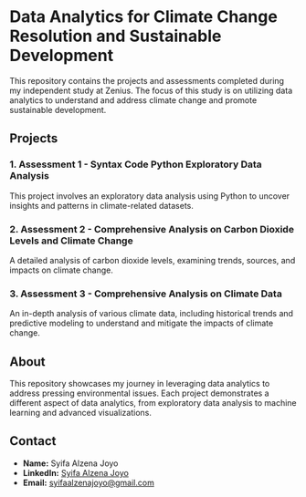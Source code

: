 # Data Analytics for Climate Change Resolution and Sustainable Development

This repository contains the projects and assessments completed during my independent study at Zenius. The focus of this study is on utilizing data analytics to understand and address climate change and promote sustainable development.

## Projects

### 1. Assessment 1 - Syntax Code Python Exploratory Data Analysis
This project involves an exploratory data analysis using Python to uncover insights and patterns in climate-related datasets.

### 2. Assessment 2 - Comprehensive Analysis on Carbon Dioxide Levels and Climate Change
A detailed analysis of carbon dioxide levels, examining trends, sources, and impacts on climate change.

### 3. Assessment 3 - Comprehensive Analysis on Climate Data
An in-depth analysis of various climate data, including historical trends and predictive modeling to understand and mitigate the impacts of climate change.

## About
This repository showcases my journey in leveraging data analytics to address pressing environmental issues. Each project demonstrates a different aspect of data analytics, from exploratory data analysis to machine learning and advanced visualizations.

## Contact
- **Name:** Syifa Alzena Joyo
- **LinkedIn:** [Syifa Alzena Joyo](https://linkedin.com/in/syifaalzenajoyo)
- **Email:** syifaalzenajoyo@gmail.com
